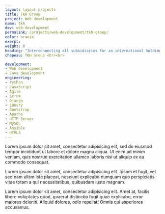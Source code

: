 ```yaml
---
layout: layout-projects
title: TKH Group
project: Web development
name: tkh
dev: web-development
permalink: /projects/web-development/tkh-group/
color: oranje
exerpt:
weight: 8
heading: "Interconnecting all subsidiaries for an international holding"
chapeau: TKH Group <br><br>

development:
- Web development
- Java development
engineering:
- Python
- JavaScript
- Agile
- Scrum
- Django
- jQuery
- Bootstrap
- Apache 
- HTTP Server
- MySQL
- Ansible
- HTML5
---
```


Lorem ipsum dolor sit amet, consectetur adipisicing elit, sed do eiusmod tempor incididunt ut labore et dolore magna aliqua. Ut enim ad minim veniam, quis nostrud exercitation ullamco laboris nisi ut aliquip ex ea commodo consequat.

Lorem ipsum dolor sit amet, consectetur adipisicing elit. Ipsam et fugit, vel sed nam ullam iste placeat, nesciunt explicabo numquam quo perspiciatis vitae totam a qui necessitatibus, quibusdam iusto magnam.

Lorem ipsum dolor sit amet, consectetur adipisicing elit. Amet at, facilis libero voluptates quod, quaerat distinctio fugit quae explicabo, error maiores deleniti. Aliquid dolores, odio repellat! Omnis qui asperiores accusamus.